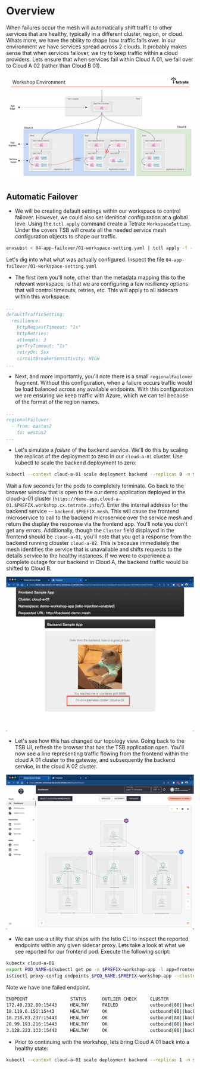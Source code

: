 # Overview
When failures occur the mesh will automatically shift traffic to other services that are healthy, typically in a different cluster, region, or cloud.  Whats more, we have the ability to shape how traffic fails over.  In our environment we have services spread across 2 clouds.  It probably makes sense that when services failover, we try to keep traffic within a cloud providers.  Lets ensure that when services fail within Cloud A 01, we fail over to Cloud A 02 (rather than Cloud B 01).

![Base Diagram](../docs/arch.png)

## Automatic Failover
- We will be creating default settings within our workspace to control failover.  However, we could also set idenitical configuration at a global leve.  Using the `tctl apply` command create a Tetrate `WorkspaceSetting`.  Under the covers TSB will create all the needed service mesh configuration objects to shape our traffic.

```bash
envsubst < 04-app-failover/01-workspace-setting.yaml | tctl apply -f -  
```

Let's dig into what what was actually configured.  Inspect the file `04-app-failover/01-workspace-setting.yaml` 

- The first item you'll note, other than the metadata mapping this to the relevant workspace, is that we are configuring a few resiliency options that will control timeouts, retries, etc.  This will apply to all sidecars within this workspace.

```yaml
...
defaultTrafficSetting:
  resilience:
    httpRequestTimeout: "1s"
    httpRetries:
    attempts: 3
    perTryTimeout: "1s"
    retryOn: 5xx
    circuitBreakerSensitivity: HIGH
...  
```

- Next, and more importantly, you'll note there is a small `regionalFailover` fragment.  Without this configuration, when a failure occurs traffic would be load balanced across any available endpoints.  With this configuration we are ensuring we keep traffic with Azure, which we can tell because of the format of the region names.  
```yaml
...
regionalFailover:
  - from: eastus2    
    to: westus2
...  
```


- Let's simulate a *failure* of the backend service.  We'll do this by scaling the replicas of the deployment to zero in our `cloud-a-01` cluster.  Use kubectl to scale the backend deployment to zero:

```bash
kubectl --context cloud-a-01 scale deployment backend --replicas 0 -n $PREFIX-workshop-app
```

Wait a few seconds for the pods to completely terminate.  Go back to the browser window that is open to the our demo application deployed in the cloud-a-01 cluster (`https://demo-app.cloud-a-01.$PREFIX.workshop.cx.tetrate.info/`).   Enter the internal address for the backend service -- `backend.$PREFIX.mesh`.  This will cause the frontend microservice to call to the backend microservice over the service mesh and return the display the response via the frontend app.  You'll note you don't get any errors.  Additionally, though the `Cluster` field displayed in the frontend should be `cloud-a-01`, you'll note that you get a response from the backend running clouster `cloud-a-02`.  This is because immediately the mesh identifies the service that is unavailable and shifts requests to the details service to the healthy instances.  If we were to experience a complete outage for our backend in Cloud A, the backend traffic would be shifted to Cloud B.

![Base Diagram](../docs/04-app-failover.png)

- Let's see how this has changed our topology view.  Going back to the TSB UI, refresh the browser that has the TSB application open.  You'll now see a line representing traffic flowing from the frontend within the cloud A 01 cluster to the gateway, and subsequently the backend service, in the cloud A 02 cluster.  

![Base Diagram](../docs/04-topology-failover.png)

- We can use a utility that ships with the Istio CLI to inspect the reported endpoints within any given sidecar proxy.  Lets take a look at what we see reported for our frontend pod.  Execute the following script:

```bash
kubectx cloud-a-01 
export POD_NAME=$(kubectl get po -n $PREFIX-workshop-app -l app=frontend --output=jsonpath={.items..metadata.name})
istioctl proxy-config endpoints $POD_NAME.$PREFIX-workshop-app --cluster "outbound|80||backend.demo.mesh" 
```

Note we have one failed endpoint.
```bash
ENDPOINT                STATUS      OUTLIER CHECK     CLUSTER
172.40.232.80:15443     HEALTHY     FAILED            outbound|80||backend.demo.mesh
18.119.6.151:15443      HEALTHY     OK                outbound|80||backend.demo.mesh
18.218.83.237:15443     HEALTHY     OK                outbound|80||backend.demo.mesh
20.99.193.216:15443     HEALTHY     OK                outbound|80||backend.demo.mesh
3.128.223.133:15443     HEALTHY     OK                outbound|80||backend.demo.mesh
```

- Prior to continuing with the workshop, lets bring Cloud A 01 back into a healthy state:

```bash
kubectl --context cloud-a-01 scale deployment backend --replicas 1 -n $PREFIX-workshop-app
```